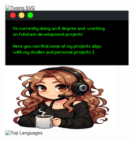 <div align="left">
 <a href="https://git.io/typing-svg"><img src="https://readme-typing-svg.demolab.com?font=Retropix&duration=4300&pause=1000&color=13F700&random=false&width=435&lines=hi+%3A%5D+i'm+jana" alt="Typing SVG" /></a>
  <div>
    <tr>
      <td>
        <img src="card.png" style="width:390px">
        <img src="drawart.png" width=350 height=200>
      </td>
    </tr>
   

   
   <div align="left"> 
  <img src="https://github-readme-stats.vercel.app/api/top-langs/?username=jwnaina&layout=compact&theme=chartreuse-dark" alt="Top Languages">
   </div>
  </div>
  <br>
</div>

